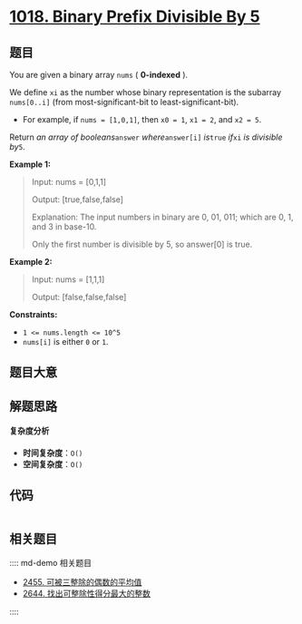 # [1018. Binary Prefix Divisible By 5](https://leetcode.com/problems/binary-prefix-divisible-by-5/)

## 题目

You are given a binary array `nums` ( **0-indexed** ).

We define `xi` as the number whose binary representation is the subarray
`nums[0..i]` (from most-significant-bit to least-significant-bit).

- For example, if `nums = [1,0,1]`, then `x0 = 1`, `x1 = 2`, and `x2 = 5`.

Return _an array of booleans_`answer` _where_`answer[i]` _is_`true` _if_`xi`
_is divisible by_`5`.

**Example 1:**

> Input: nums = [0,1,1]
>
> Output: [true,false,false]
>
> Explanation: The input numbers in binary are 0, 01, 011; which are 0, 1, and 3 in base-10.
>
> Only the first number is divisible by 5, so answer[0] is true.

**Example 2:**

> Input: nums = [1,1,1]
>
> Output: [false,false,false]

**Constraints:**

- `1 <= nums.length <= 10^5`
- `nums[i]` is either `0` or `1`.

## 题目大意

## 解题思路

#### 复杂度分析

- **时间复杂度**：`O()`
- **空间复杂度**：`O()`

## 代码

```javascript

```

## 相关题目

:::: md-demo 相关题目

- [2455. 可被三整除的偶数的平均值](https://leetcode.com/problems/average-value-of-even-numbers-that-are-divisible-by-three)
- [2644. 找出可整除性得分最大的整数](https://leetcode.com/problems/find-the-maximum-divisibility-score)

::::
